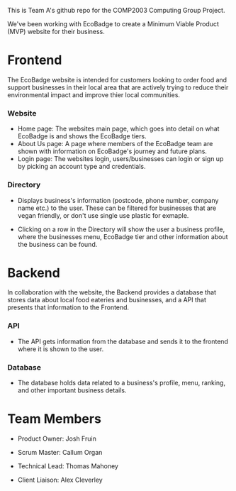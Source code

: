 This is Team A's github repo for the COMP2003 Computing Group Project.

We've been working with EcoBadge to create a Minimum Viable Product (MVP) website for their business.

# Frontend

The EcoBadge website is intended for customers looking to order food and support businesses in their local area that are actively trying to reduce their environmental impact and improve thier local communities.

### Website

- Home page: The websites main page, which goes into detail on what EcoBadge is and shows the EcoBadge tiers.
- About Us page: A page where members of the EcoBadge team are shown with information on EcoBadge's journey and future plans.
- Login page: The websites login, users/businesses can login or sign up by picking an account type and credentials.

### Directory

- Displays business's information (postcode, phone number, company name etc.) to the user. These can be filtered for businesses that are vegan friendly, or don't use single use plastic for exmaple.

- Clicking on a row in the Directory will show the user a business profile, where the businesses menu, EcoBadge tier and other information about the business can be found.

# Backend

In collaboration with the website, the Backend provides a database that stores data about local food eateries and businesses, and a API that presents that information to the Frontend.

### API

- The API gets information from the database and sends it to the frontend where it is shown to the user.

### Database

- The database holds data related to a business's profile, menu, ranking, and other important business details.

# Team Members

- Product Owner: Josh Fruin

- Scrum Master: Callum Organ

- Technical Lead: Thomas Mahoney

- Client Liaison: Alex Cleverley
